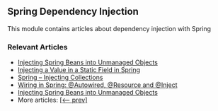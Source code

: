 ## Spring Dependency Injection

This module contains articles about dependency injection with Spring

### Relevant Articles

- [Injecting Spring Beans into Unmanaged Objects](https://www.baeldung.com/spring-inject-bean-into-unmanaged-objects)
- [Injecting a Value in a Static Field in Spring](https://www.baeldung.com/spring-inject-static-field)
- [Spring – Injecting Collections](https://www.baeldung.com/spring-injecting-collections)
- [Wiring in Spring: @Autowired, @Resource and @Inject](https://www.baeldung.com/spring-annotations-resource-inject-autowire)
- [Injecting Spring Beans into Unmanaged Objects](https://www.baeldung.com/spring-inject-bean-into-unmanaged-objects)
- More articles: [[<-- prev]](/spring-di)
